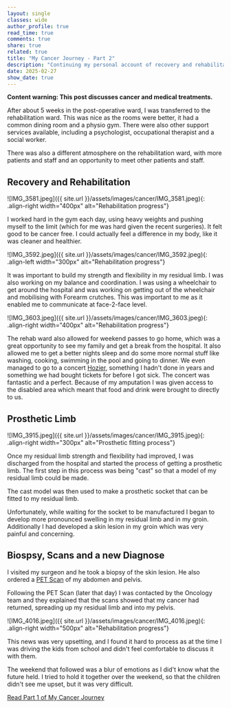 ```yaml
---
layout: single
classes: wide
author_profile: true
read_time: true
comments: true
share: true
related: true
title: "My Cancer Journey - Part 2"
description: "Continuing my personal account of recovery and rehabilitation after cancer treatment"
date: 2025-02-27
show_date: true
---
```


**Content warning: This post discusses cancer and medical treatments.**

After about 5 weeks in the post-operative ward, I was transferred to the rehabilitation ward. This was nice as the rooms were better, it had a common dining room and a physio gym. There were also other support services available, including a psychologist, occupational therapist and a social worker.

There was also a different atmosphere on the rehabilitation ward, with more patients and staff and an opportunity to meet other patients and staff.

## Recovery and Rehabilitation

![IMG_3581.jpeg]({{ site.url }}/assets/images/cancer/IMG_3581.jpeg){: .align-right width="400px" alt="Rehabilitation progress"}

I worked hard in the gym each day, using heavy weights and pushing myself to the limit (which for me was hard given the recent surgeries). It felt good to be cancer free. I could actually feel a difference in my body, like it was cleaner and healthier.

![IMG_3592.jpeg]({{ site.url }}/assets/images/cancer/IMG_3592.jpeg){: .align-left width="300px" alt="Rehabilitation progress"}

It was important to build my strength and flexibility in my residual limb. I was also working on my balance and coordination. I was using a wheelchair to get around the hospital and was working on getting out of the wheelchair and mobilising with Forearm crutches. This was important to me as it enabled me to communicate at face-2-face level.

![IMG_3603.jpeg]({{ site.url }}/assets/images/cancer/IMG_3603.jpeg){: .align-right width="400px" alt="Rehabilitation progress"}

The rehab ward also allowed for weekend passes to go home, which was a great opportunity to see my family and get a break from the hospital. It also allowed me to get a better nights sleep and do some more normal stuff like washing, cooking, swimming in the pool and going to dinner. We even managed to go to a concert [Hozier](https://hozier.com), something I hadn't done in years and something we had bought tickets for before I got sick. The concert was fantastic and a perfect. Because of my amputation I was given access to the disabled area which meant that food and drink were brought to directly to us.

## Prosthetic Limb
![IMG_3915.jpeg]({{ site.url }}/assets/images/cancer/IMG_3915.jpeg){: .align-right width="300px" alt="Prosthetic fitting process"}

Once my residual limb strength and flexibility had improved, I was discharged from the hospital and started the process of getting a prosthetic limb. The first step in this process was being "cast" so that a model of my residual limb could be made.

The cast model was then used to make a prosthetic socket that can be fitted to my residual limb.

Unfortunately, while waiting for the socket to be manufactured I began to develop more pronounced swelling in my residual limb and in my groin. Additionally I had developed a skin lesion in my groin which was very painful and concerning.

## Biospsy, Scans and a new Diagnose
I visited my surgeon and he took a biopsy of the skin lesion. He also ordered a [PET Scan](https://en.wikipedia.org/wiki/Positron_emission_tomography) of my abdomen and pelvis.

Following the PET Scan (later that day) I was contacted by the Oncology team and they explained that the scans showed that my cancer had returned, spreading up my residual limb and into my pelvis.

![IMG_4016.jpeg]({{ site.url }}/assets/images/cancer/IMG_4016.jpeg){: .align-right width="500px" alt="Rehabilitation progress"}

This news was very upsetting, and I found it hard to process as at the time I was driving the kids from school and didn't feel comfortable to discuss it with them.

The weekend that followed was a blur of emotions as I did't know what the future held. I tried to hold it together over the weekend, so that the children didn't see me upset, but it was very difficult.

[Read Part 1 of My Cancer Journey](link-to-part-1)
